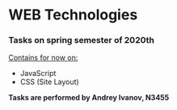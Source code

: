 # WEB Technologies
### Tasks on spring semester of 2020th

<u>Contains for now on:</u>
- JavaScript
- CSS (Site Layout)


__Tasks are performed by Andrey Ivanov, N3455__